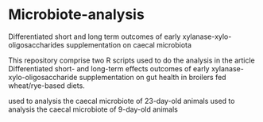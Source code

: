 # Microbiote-analysis
Differentiated short and long term outcomes of early xylanase-xylo-oligosaccharides supplementation on caecal microbiota

This repository comprise two R scripts used to do the analysis in the article Differentiated short- and long-term effects outcomes of early xylanase-xylo-oligosaccharide supplementation on gut health in broilers fed wheat/rye-based diets.

used to analysis the caecal microbiote of 23-day-old animals
used to analysis the caecal microbiote of 9-day-old animals

